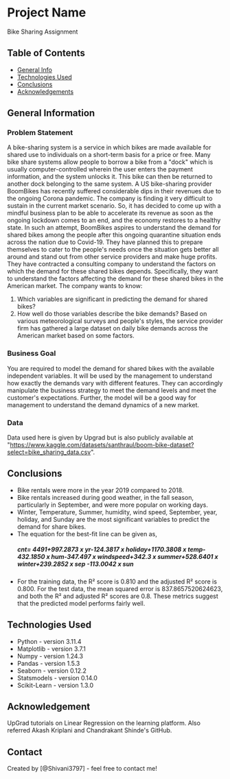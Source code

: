 # Project Name
Bike Sharing Assignment

## Table of Contents
* [General Info](#general-information)
* [Technologies Used](#technologies-used)
* [Conclusions](#conclusions)
* [Acknowledgements](#acknowledgements)

## General Information
### Problem Statement

A bike-sharing system is a service in which bikes are made available for shared use to individuals on a short-term basis for a price or free. Many bike share systems allow people to borrow a bike from a "dock" which is usually computer-controlled wherein the user enters the payment information, and the system unlocks it. This bike can then be returned to another dock belonging to the same system.
A US bike-sharing provider BoomBikes has recently suffered considerable dips in their revenues due to the ongoing Corona pandemic. The company is finding it very difficult to sustain in the current market scenario. So, it has decided to come up with a mindful business plan to be able to accelerate its revenue as soon as the ongoing lockdown comes to an end, and the economy restores to a healthy state.
In such an attempt, BoomBikes aspires to understand the demand for shared bikes among the people after this ongoing quarantine situation ends across the nation due to Covid-19. They have planned this to prepare themselves to cater to the people's needs once the situation gets better all around and stand out from other service providers and make huge profits.
They have contracted a consulting company to understand the factors on which the demand for these shared bikes depends. Specifically, they want to understand the factors affecting the demand for these shared bikes in the American market. The company wants to know:
1. Which variables are significant in predicting the demand for shared bikes?
2. How well do those variables describe the bike demands?
Based on various meteorological surveys and people's styles, the service provider firm has gathered a large dataset on daily bike demands across the American market based on some factors.

### Business Goal
You are required to model the demand for shared bikes with the available independent variables. It will be used by the management to understand how exactly the demands vary with different features. They can accordingly manipulate the business strategy to meet the demand levels and meet the customer's expectations. Further, the model will be a good way for management to understand the demand dynamics of a new market. 

### Data 
Data used here is given by Upgrad but is also publicly available at "https://www.kaggle.com/datasets/santhraul/boom-bike-dataset?select=bike_sharing_data.csv".


## Conclusions
- Bike rentals were more in the year 2019 compared to 2018.
- Bike rentals increased during good weather, in the fall season, particularly in September, and were more popular on working days.
- Winter, Temperature, Summer, humidity, wind speed, September, year, holiday, and Sunday are the most significant variables to predict the demand for share bikes.
- The equation for the best-fit line can be given as,
   ##### cnt= 4491+997.2873 x yr-124.3817 x holiday+1170.3808 x temp-432.1850 x hum-347.497 x windspeed+342.3 x summer+528.6401 x winter+239.2852 x sep -113.0042 x sun
- For the training data, the R² score is 0.810 and the adjusted R² score is 0.800. For the test data, the mean squared error is 837.8657520624623, and both the R² and adjusted R² scores are 0.8. These metrics suggest that the predicted model performs fairly well.

## Technologies Used
- Python - version 3.11.4
- Matplotlib - version 3.7.1
- Numpy - version 1.24.3
- Pandas - version 1.5.3
- Seaborn - version 0.12.2
- Statsmodels - version 0.14.0
- Scikit-Learn - version 1.3.0

## Acknowledgement
UpGrad tutorials on Linear Regression on the learning platform.
Also referred Akash Kriplani and Chandrakant Shinde's GitHub.


## Contact
Created by [@Shivani3797] - feel free to contact me!
